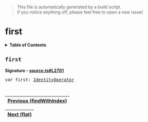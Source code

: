 > This file is automatically generated by a build script.<br>If you notice anything off, please feel free to open a new issue!

# first

<details><summary><b>Table of Contents</b></summary>

1. [<code>first</code>](#first)</details>

## <a name="first"></a><code>first</code>

<b>Signature - [source.ts#L2701](..\/..\/packages\/core\/src\/source.ts#L2701)</b>

<pre>var first: <a href="001-IdentityOperator.md#IdentityOperator">IdentityOperator</a></pre><br>

| [Previous \(findWithIndex\)](030-findWithIndex.md#readme) |
| --- |

<div align="right">

| [Next \(flat\)](032-flat.md#readme) |
| --- |
</div>
